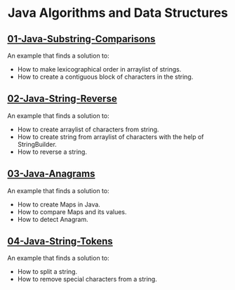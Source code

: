 # <p align="center">Java Algorithms and Data Structures</p>

## [01-Java-Substring-Comparisons](01-Java-Substring-Comparisons)

An example that finds a solution to:
- How to make lexicographical order in arraylist of strings.
- How to create a contiguous block of characters in the string.

## [02-Java-String-Reverse](02-Java-String-Reverse)

An example that finds a solution to:
- How to create arraylist of characters from string.
- How to create string from arraylist of characters with the help of StringBuilder.
- How to reverse a string.

## [03-Java-Anagrams](03-Java-Anagrams)

An example that finds a solution to:
- How to create Maps in Java.
- How to compare Maps and its values.
- How to detect Anagram.

## [04-Java-String-Tokens](04-Java-String-Tokens)

An example that finds a solution to:
- How to split a string.
- How to remove special characters from a string.